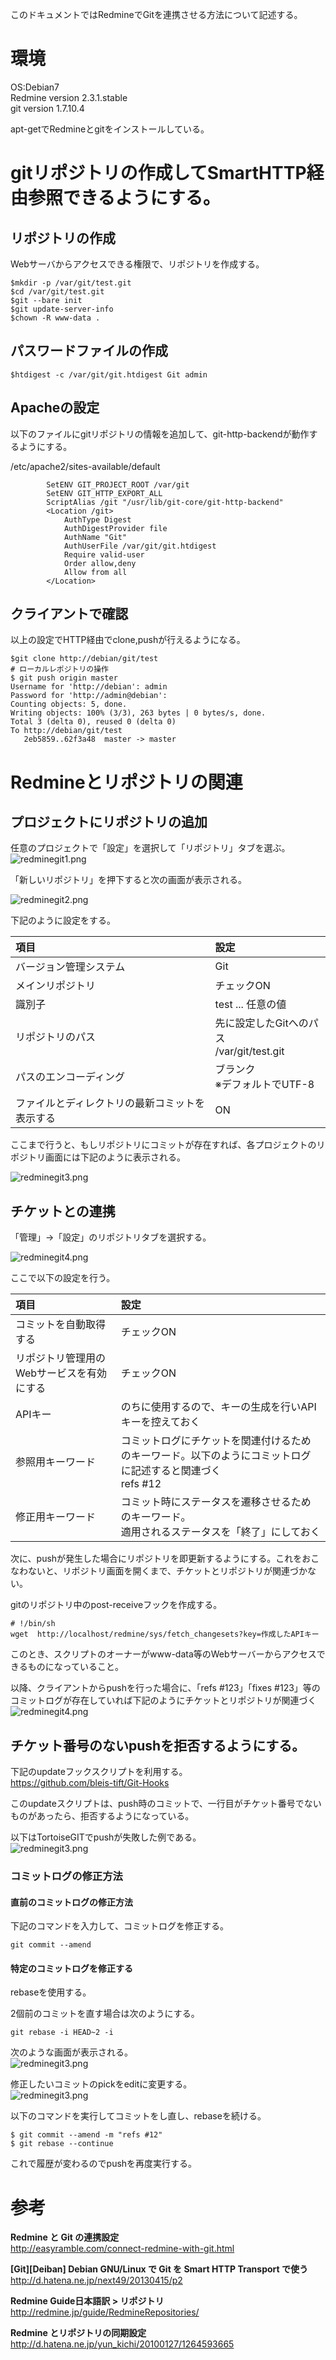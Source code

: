 このドキュメントではRedmineでGitを連携させる方法について記述する。  
  
# 環境  
OS:Debian7  
Redmine version 2.3.1.stable  
git version 1.7.10.4  
  
apt-getでRedmineとgitをインストールしている。  
  
# gitリポジトリの作成してSmartHTTP経由参照できるようにする。  
  
## リポジトリの作成  
Webサーバからアクセスできる権限で、リポジトリを作成する。  
  
```
$mkdir -p /var/git/test.git
$cd /var/git/test.git
$git --bare init
$git update-server-info
$chown -R www-data .
```  
  
## パスワードファイルの作成  
  
```
$htdigest -c /var/git/git.htdigest Git admin
```  
  
## Apacheの設定  
以下のファイルにgitリポジトリの情報を追加して、git-http-backendが動作するようにする。  
  
/etc/apache2/sites-available/default  
  
```text:/etc/apache2/sites-available/default
        SetENV GIT_PROJECT_ROOT /var/git
        SetENV GIT_HTTP_EXPORT_ALL
        ScriptAlias /git "/usr/lib/git-core/git-http-backend"
        <Location /git>
            AuthType Digest
            AuthDigestProvider file
            AuthName "Git"
            AuthUserFile /var/git/git.htdigest
            Require valid-user
            Order allow,deny
            Allow from all
        </Location>
```  
  
## クライアントで確認  
以上の設定でHTTP経由でclone,pushが行えるようになる。  
  
```
$git clone http://debian/git/test
# ローカルレポジトリの操作
$ git push origin master
Username for 'http://debian': admin
Password for 'http://admin@debian':
Counting objects: 5, done.
Writing objects: 100% (3/3), 263 bytes | 0 bytes/s, done.
Total 3 (delta 0), reused 0 (delta 0)
To http://debian/git/test
   2eb5859..62f3a48  master -> master
```  
  
# Redmineとリポジトリの関連  
## プロジェクトにリポジトリの追加  
任意のプロジェクトで「設定」を選択して「リポジトリ」タブを選ぶ。  
![redminegit1.png](/image/f73c009c-9cd7-30cf-9849-48b6e8601a78.png)  
  
「新しいリポジトリ」を押下すると次の画面が表示される。  
  
![redminegit2.png](/image/c12df7c7-d4fa-e7e6-800c-257b3204f1ed.png)  
  
下記のように設定をする。  
  
|項目|設定|  
|:---|:---|  
|バージョン管理システム|Git|  
|メインリポジトリ|チェックON|  
|識別子|test ... 任意の値|  
|リポジトリのパス|先に設定したGitへのパス<BR>/var/git/test.git|  
|パスのエンコーディング|ブランク<BR>※デフォルトでUTF-8|  
|ファイルとディレクトリの最新コミットを表示する|ON|  
  
ここまで行うと、もしリポジトリにコミットが存在すれば、各プロジェクトのリポジトリ画面には下記のように表示される。  
  
![redminegit3.png](/image/894c9b46-782b-97ed-9cdb-f9e60f9f558a.png)  
  
## チケットとの連携  
「管理」→「設定」のリポジトリタブを選択する。  
  
![redminegit4.png](/image/4ca536ef-fe8f-879f-abf2-fb86a70457a9.png)  
  
ここで以下の設定を行う。  
  
|項目|設定|  
|:---|:---|  
|コミットを自動取得する|チェックON|  
|リポジトリ管理用のWebサービスを有効にする|チェックON|  
|APIキー|のちに使用するので、キーの生成を行いAPIキーを控えておく|  
|参照用キーワード|コミットログにチケットを関連付けるためのキーワード。以下のようにコミットログに記述すると関連づく<BR>refs #12|  
|修正用キーワード|コミット時にステータスを遷移させるためのキーワード。<BR>適用されるステータスを「終了」にしておく|  
  
次に、pushが発生した場合にリポジトリを即更新するようにする。これをおこなわないと、リポジトリ画面を開くまで、チケットとリポジトリが関連づかない。  
  
gitのリポジトリ中のpost-receiveフックを作成する。  
  
```text:/var/git/test.git/hooks/post-receive
# !/bin/sh
wget  http://localhost/redmine/sys/fetch_changesets?key=作成したAPIキー
```  
  
このとき、スクリプトのオーナーがwww-data等のWebサーバーからアクセスできるものになっていること。  
  
  
以降、クライアントからpushを行った場合に、「refs #123」「fixes #123」等のコミットログが存在していれば下記のようにチケットとリポジトリが関連づく  
![redminegit4.png](/image/284865db-bbae-6197-2ac0-c9d556cfcdb1.png)  
  
## チケット番号のないpushを拒否するようにする。  
下記のupdateフックスクリプトを利用する。  
https://github.com/bleis-tift/Git-Hooks  
  
このupdateスクリプトは、push時のコミットで、一行目がチケット番号でないものがあったら、拒否するようになっている。  
  
以下はTortoiseGITでpushが失敗した例である。  
![redminegit3.png](/image/f1e9c739-0960-68be-c296-f0b8ffee6009.png)  
  
  
### コミットログの修正方法  
#### 直前のコミットログの修正方法  
下記のコマンドを入力して、コミットログを修正する。  
  
```
git commit --amend
```  
  
#### 特定のコミットログを修正する  
rebaseを使用する。  
  
2個前のコミットを直す場合は次のようにする。  
  
```
git rebase -i HEAD~2 -i
```  
  
次のような画面が表示される。  
![redminegit3.png](/image/d5b361ed-c136-89f1-eab1-a949c6baf6e4.png)  
  
修正したいコミットのpickをeditに変更する。  
![redminegit3.png](/image/7b5e581c-75d0-7f19-b4e2-4ccdb98ae06d.png)  
  
以下のコマンドを実行してコミットをし直し、rebaseを続ける。  
  
```
$ git commit --amend -m "refs #12"
$ git rebase --continue
```  
  
これで履歴が変わるのでpushを再度実行する。  
  
# 参考  
 __Redmine と Git の連携設定__   
http://easyramble.com/connect-redmine-with-git.html  
  
 __[Git][Deiban] Debian GNU/Linux で Git を Smart HTTP Transport で使う__   
http://d.hatena.ne.jp/next49/20130415/p2  
  
 __Redmine Guide日本語訳 > リポジトリ__   
http://redmine.jp/guide/RedmineRepositories/  
  
 __Redmine とリポジトリの同期設定__   
http://d.hatena.ne.jp/yun_kichi/20100127/1264593665  
